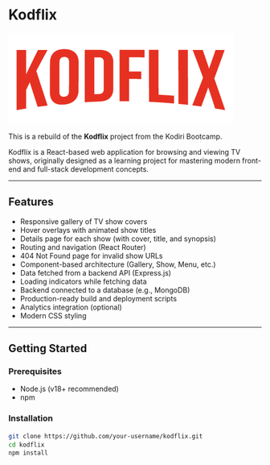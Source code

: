 # Kodflix

![Kodflix Screenshot](public/kodflix.png)

This is a rebuild of the **Kodflix** project from the Kodiri Bootcamp.

Kodflix is a React-based web application for browsing and viewing TV shows, originally designed as a learning project for mastering modern front-end and full-stack development concepts.

---

## Features

- Responsive gallery of TV show covers
- Hover overlays with animated show titles
- Details page for each show (with cover, title, and synopsis)
- Routing and navigation (React Router)
- 404 Not Found page for invalid show URLs
- Component-based architecture (Gallery, Show, Menu, etc.)
- Data fetched from a backend API (Express.js)
- Loading indicators while fetching data
- Backend connected to a database (e.g., MongoDB)
- Production-ready build and deployment scripts
- Analytics integration (optional)
- Modern CSS styling

---

## Getting Started

### Prerequisites

- Node.js (v18+ recommended)
- npm

### Installation

```sh
git clone https://github.com/your-username/kodflix.git
cd kodflix
npm install
```